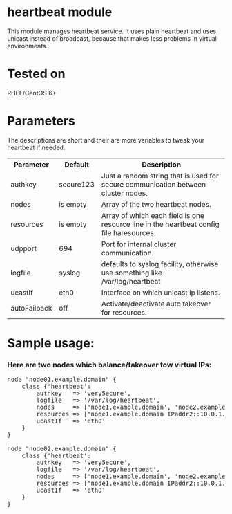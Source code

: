 # heartbeat module

This module manages heartbeat service. It uses plain heartbeat and uses unicast instead of broadcast, because that makes less problems in virtual environments.

# Tested on

RHEL/CentOS 6+

# Parameters

The descriptions are short and their are more variables to tweak your heartbeat if needed.

<table>
  <tr>
  	<th>Parameter</th><th>Default</th><th>Description</th>
  </tr>
  <tr>
    <td>authkey</td><td>secure123</td><td>Just a random string that is used for secure communication between cluster nodes.</td>
  </tr>
  <tr>
    <td>nodes</td><td>is empty</td><td>Array of the two heartbeat nodes.</td>
  </tr>
  <tr>
    <td>resources</td><td>is empty</td><td>Array of which each field is one resource line in the heartbeat config file haresources.</td>
  </tr>
  <tr>
    <td>udpport</td><td>694</td><td>Port for internal cluster communication.</td>
  </tr>
  <tr>
    <td>logfile</td><td>syslog</td><td>defaults to syslog facility, otherwise use something like /var/log/heartbeat</td>
  </tr>
  <tr>
    <td>ucastIf</td><td>eth0</td><td>Interface on which unicast ip listens.</td>
  </tr>
  <tr>
    <td>autoFailback</td><td>off</td><td>Activate/deactivate auto takeover for resources.</td>
  </tr>
</table>

# Sample usage:

### Here are two nodes which balance/takeover tow virtual IPs:
<pre>
node "node01.example.domain" {
	class {'heartbeat':
        authkey   => 'very5ecure',
        logfile   => '/var/log/heartbeat',
        nodes     => ['node1.example.domain', 'node2.example.domain'],
        resources => ["node1.example.domain IPaddr2::10.0.1.1/8/eth0:vip1", "node2.example.domain IPaddr2::10.0.1.2/8/eth0:vip2"],
        ucastIf   => 'eth0'
    }
}

node "node02.example.domain" {
	class {'heartbeat':
        authkey   => 'very5ecure',
        logfile   => '/var/log/heartbeat',
        nodes     => ['node1.example.domain', 'node2.example.domain'],
        resources => ["node1.example.domain IPaddr2::10.0.1.1/8/eth0:vip1", "node2.example.domain IPaddr2::10.0.1.2/8/eth0:vip2"],
        ucastIf   => 'eth0'
    }
}
</pre>
